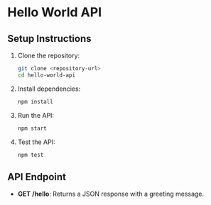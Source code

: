 # Hello World API

## Setup Instructions

1. Clone the repository:
   ```bash
   git clone <repository-url>
   cd hello-world-api
   ```

2. Install dependencies:
   ```bash
   npm install
   ```

3. Run the API:
   ```bash
   npm start
   ```

4. Test the API:
   ```bash
   npm test
   ```

## API Endpoint

- **GET /hello**: Returns a JSON response with a greeting message.